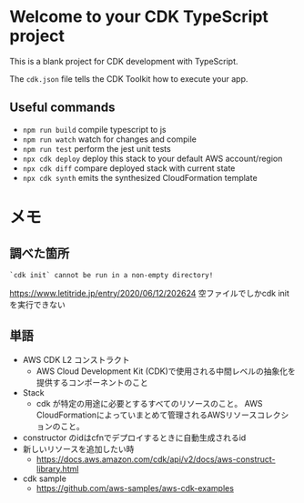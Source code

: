# Welcome to your CDK TypeScript project

This is a blank project for CDK development with TypeScript.

The `cdk.json` file tells the CDK Toolkit how to execute your app.

## Useful commands

* `npm run build`   compile typescript to js
* `npm run watch`   watch for changes and compile
* `npm run test`    perform the jest unit tests
* `npx cdk deploy`  deploy this stack to your default AWS account/region
* `npx cdk diff`    compare deployed stack with current state
* `npx cdk synth`   emits the synthesized CloudFormation template


# メモ

## 調べた箇所

```
`cdk init` cannot be run in a non-empty directory!
```

https://www.letitride.jp/entry/2020/06/12/202624
空ファイルでしかcdk init を実行できない

## 単語

- AWS CDK L2 コンストラクト
  - AWS Cloud Development Kit (CDK)で使用される中間レベルの抽象化を提供するコンポーネントのこと
- Stack
  - cdk が特定の用途に必要とするすべてのリソースのこと。 AWS CloudFormationによっていまとめて管理されるAWSリソースコレクションのこと。
- constructor のidはcfnでデプロイするときに自動生成されるid
- 新しいリソースを追加したい時
  - https://docs.aws.amazon.com/cdk/api/v2/docs/aws-construct-library.html
- cdk sample
  - https://github.com/aws-samples/aws-cdk-examples
